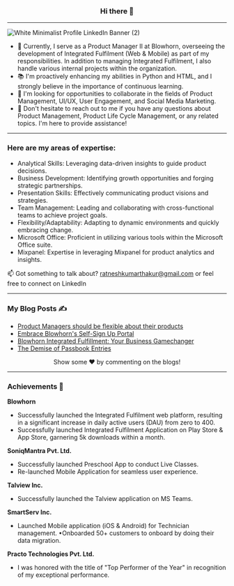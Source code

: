 ### <p align="center"> Hi there :wave:

----

![White Minimalist Profile LinkedIn Banner (2)](https://github.com/ratneshkthakur/ratneshkthakur/assets/71059840/03dc8625-5278-4dfd-ac72-5591cf6d146c)

- 💼 Currently, I serve as a Product Manager II at Blowhorn, overseeing the development of Integrated Fulfilment (Web & Mobile) as part of my responsibilities. In addition to managing Integrated Fulfilment, I also handle various internal projects within the organization.
- 📚 I'm proactively enhancing my abilities in Python and HTML, and I strongly believe in the importance of continuous learning.
- 🤝 I'm looking for opportunities to collaborate in the fields of Product Management, UI/UX, User Engagement, and Social Media Marketing.
- 💬 Don't hesitate to reach out to me if you have any questions about Product Management, Product Life Cycle Management, or any related topics. I'm here to provide assistance!

----
### **Here are my areas of expertise:**
- Analytical Skills: Leveraging data-driven insights to guide product decisions.
- Business Development: Identifying growth opportunities and forging strategic partnerships.
- Presentation Skills: Effectively communicating product visions and strategies.
- Team Management: Leading and collaborating with cross-functional teams to achieve project goals.
- Flexibility/Adaptability: Adapting to dynamic environments and quickly embracing change.
- Microsoft Office: Proficient in utilizing various tools within the Microsoft Office suite.
- Mixpanel: Expertise in leveraging Mixpanel for product analytics and insights.

📫 Got something to talk about? ratneshkumarthakur@gmail.com or feel free to connect on LinkedIn

-----

### **My Blog Posts ✍️**

- [Product Managers should be flexible about their products](https://medium.com/@ratneshkumarthakur/product-managers-should-not-be-too-attached-to-their-products-and-be-willing-to-change-c678fde4c60b)
- [Embrace Blowhorn's Self-Sign Up Portal](https://blog.blowhorn.com/article/goodbye-paperwork-now-use-blowhorn-s-self-sign-up-portal-for-integrated-fulfillment)
- [Blowhorn Integrated Fulfillment: Your Business Gamechanger](https://blog.blowhorn.com/article/why-blowhorn-integrated-fulfillment-can-be-a-gamechanger-for-your-business)
- [The Demise of Passbook Entries](https://medium.com/@ratneshkumarthakur/the-demise-of-passbook-entries-embracing-the-era-of-netbanking-914b4295863d)


<p align="center"> Show some ❤️ by commenting on the blogs!


-----
### **Achievements 🚀**


**Blowhorn**
- Successfully launched the Integrated Fulfilment web platform, resulting in a significant increase in daily active users (DAU) from zero to 400.
- Successfully launched Integrated Fulfilment Application on Play Store & App Store, garnering 5k downloads within a month. 

**SoniqMantra Pvt. Ltd.**
- Successfully launched Preschool App to conduct Live Classes.
- Re-launched Mobile Application for seamless user experience.

**Talview Inc.**
- Successfully launched the Talview application on MS Teams.

**SmartServ Inc.** 
- Launched Mobile application (iOS & Android) for Technician management. •Onboarded 50+ customers to onboard by doing their data migration.

**Practo Technologies Pvt. Ltd.** 
- I was honored with the title of "Top Performer of the Year" in recognition of my exceptional performance.
